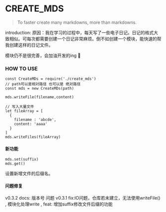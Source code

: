 # CREATE_MDS

> To faster create many markdowns, more than markdowns.

introduction:
原因：我在学习的过程中，每天写了一些电子日记。日记的格式大致相似。可每次都需要创建一个日记非常麻烦。倒不如创建一个模块，能快速的帮我创建这样的日记文件。

模块仍不是很完善，会加油开发的ing :muscle:

### HOW TO USE
```
const CreateMDs = require('./create_mds')
// path可以是相对路径 也可以是 绝对路径
const mds = new CreateMDs(path)

mds.writeFile(filename,content)

// 写入大量文件
let fileArray = [
  {
    filename : 'abcde',
    content: 'aaaa'
  }
]
mds.writeFiles(fileArray)

```

#### 新功能

```
mds.set(suffix)
mds.get()
```

设置新增文件的后缀名。


#### 问题修复

v0.3.2 docs: 版本号 问题
v0.3.1 fix:IO问题，仓库若未建立，无法使用writeFile() , 模块化处理write , feat: 增加suffix修改文件后缀的功能

